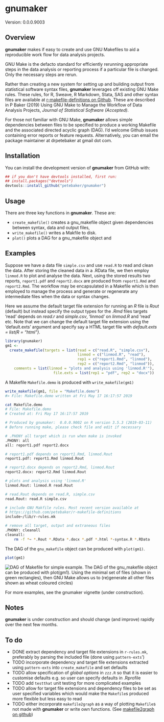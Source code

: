 
<!-- README.md is generated from README.Rmd. Please edit that file -->

# gnumaker

Version: 0.0.0.9003

## Overview

**gnumaker** makes if easy to create and use GNU Makefiles to aid a
reproducible work flow for data analysis projects.

GNU Make is the defacto standard for efficiently rerunning appropriate
steps in the data analysis or reporting process if a particular file is
changed. Only the necessary steps are rerun.

Rather than creating a new system for setting up and building output
from statistical software syntax files, **gnumaker** leverages off
existing GNU Make rules. These rules, for R, Sweave, R Markdown, Stata,
SAS and other syntax files are available at [r-makefile-definitions on
Github](https://github.com/petebaker/r-makefile-definitions). These are
described in P Baker (2019) Using GNU Make to Manage the Workflow of
Data Analysis Projects, *Journal of Statistical Software (Accepted)*.

For those not familiar with GNU Make, **gnumaker** allows simple
dependencies between files to be specified to produce a working Makefile
and the associated directed acyclic graph (DAG). I’d welcome Github
issues containing error reports or feature requests. Alternatively, you
can email the package maintainer at drpetebaker at gmail dot com.

## Installation

<!--
Install the latest CRAN version of **gnumaker** with:


```r
##install.packages("gnumaker")
```
-->

You can install the development version of **gnumaker** from GitHub
with:

``` r
## if you don't have devtools installed, first run:
## install.packages("devtools")
devtools::install_github("petebaker/gnumaker")
```

## Usage

There are three key functions in **gnumaker**. These are:

  - `create_makefile()` creates a gnu\_makefile object given
    dependencies between syntax, data and output files,
  - `write_makefile()` writes a Makfile to disk.
  - `plot()` plots a DAG for a gnu\_makefile object and

## Examples

Suppose we have a data file `simple.csv` and use `read.R` to read and
clean the data. After storing the cleaned data in a .RData file, we then
employ `linmod.R` to plot and analyse the data. Next, using the stored
results two reports, `report1.pdf` and `report2.docx` are produced from
`report1.Rmd` and `report2.Rmd`. The workflow may be encapsulated in a
Makefile which is then employed to manage the process and generate or
regenerate any intermediate files when the data or syntax changes.

Here we assume the default target file extension for running an *R* file
is *Rout* (default) but instead specify the output types for the *.Rmd*
files targets ‘read’ depends on *read.r* and *simple.csv*, ‘linmod’ on
*linmod.R* and ‘read’ etc. Note that we can change the default target
file extension using the ‘default.exts’ argument and specify say a HTML
target file with *default.exts = list(R = “html”)*.

``` r
library(gnumaker)
gm1 <-
  create_makefile(targets = list(read = c("read.R", "simple.csv"),
                                 linmod = c("linmod.R", "read"),
                                 rep1 = c("report1.Rmd", "linmod"),
                                 rep2 = c("report2.Rmd", "linmod")),
    comments = list(linmod = "plots and analysis using 'linmod.R'"),
                      file.exts = list(rep1 = "pdf", rep2 = "docx"))
```

A Makefile `Makefile.demo` is produced with `write_makefile(gm1)`

``` r
write_makefile(gm1, file = "Makefile.demo")
#> File: Makefile.demo written at Fri May 17 16:17:57 2019
```

``` bash
cat Makefile.demo
# File: Makefile.demo
# Created at: Fri May 17 16:17:57 2019

# Produced by gnumaker:  0.0.0.9002 on R version 3.5.3 (2019-03-11)
# Before running make, please check file and edit if necessary

# .PHONY all target which is run when make is invoked
.PHONY: all
all: report1.pdf report2.docx

# report1.pdf depends on report1.Rmd, linmod.Rout
report1.pdf: report1.Rmd linmod.Rout

# report2.docx depends on report2.Rmd, linmod.Rout
report2.docx: report2.Rmd linmod.Rout

# plots and analysis using 'linmod.R'
linmod.Rout: linmod.R read.Rout

# read.Rout depends on read.R, simple.csv
read.Rout: read.R simple.csv

# include GNU Makfile rules. Most recent version available at
# https://github.com/petebaker/r-makefile-definitions
include~/lib/r-rules.mk

# remove all target, output and extraneous files
.PHONY: cleanall
cleanall:
    rm -f *~ *.Rout *.RData *.docx *.pdf *.html *-syntax.R *.RData
```

The DAG of the `gnu_makefile` object can be produced with `plot(gm1)`.

``` r
plot(gm1)
```

![DAG of Makefile for simple example. The DAG of the `gnu_makefile`
object can be produced with `plot(gm1)`. Using the minimal set of files
(shown in green rectangles), then GNU Make allows us to (re)generate all
other files shown as wheat coloured circles)](images/simple-dag-1.png)

For more examples, see the gnumaker vignette (under construction).

## Notes

**gnumaker** is under construction and should change (and improve)
rapidly over the next few months.

## To do

  - DONE extract dependency and target file extensions in `r-rules.mk`,
    preferably by parsing the included file (done using `pattern-exts`’)
  - TODO incorporate dependency and target file extensions extracted
    using `pattern-exts` into `create_makefile` and set defaults
  - TODO allow specification of *global options* in `zzz.R` so that it
    is easier to customise defaults e.g. so user can specify defaults in
    .Rprofile
  - TODO add `testthat` unit testing for more complicated examples
  - TODO allow for target file extensions and dependency files to be set
    as user specified variables which would make the `Makefile`s
    produced more flexible but less easy to read
  - TODO either incorporate `makefile2graph` as a way of plotting
    `Makefile`s not made with **gnumaker** or write own functions. (See
    [makefile2graph on
    github](https://github.com/lindenb/makefile2graph "makefile2graph on github"))
